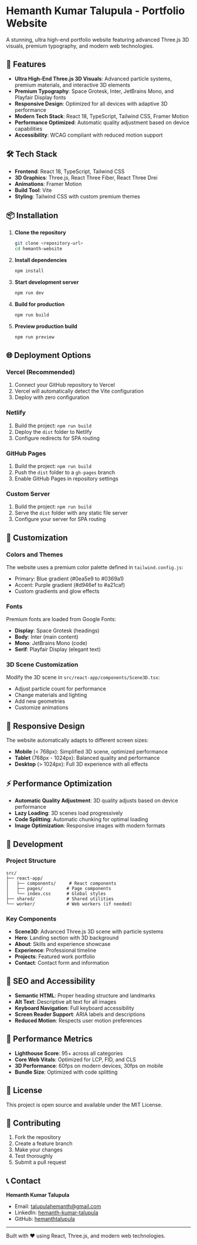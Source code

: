 # Hemanth Kumar Talupula - Portfolio Website

A stunning, ultra high-end portfolio website featuring advanced Three.js 3D visuals, premium typography, and modern web technologies.

## 🚀 Features

- **Ultra High-End Three.js 3D Visuals**: Advanced particle systems, premium materials, and interactive 3D elements
- **Premium Typography**: Space Grotesk, Inter, JetBrains Mono, and Playfair Display fonts
- **Responsive Design**: Optimized for all devices with adaptive 3D performance
- **Modern Tech Stack**: React 18, TypeScript, Tailwind CSS, Framer Motion
- **Performance Optimized**: Automatic quality adjustment based on device capabilities
- **Accessibility**: WCAG compliant with reduced motion support

## 🛠️ Tech Stack

- **Frontend**: React 18, TypeScript, Tailwind CSS
- **3D Graphics**: Three.js, React Three Fiber, React Three Drei
- **Animations**: Framer Motion
- **Build Tool**: Vite
- **Styling**: Tailwind CSS with custom premium themes

## 📦 Installation

1. **Clone the repository**
   ```bash
   git clone <repository-url>
   cd hemanth-website
   ```

2. **Install dependencies**
   ```bash
   npm install
   ```

3. **Start development server**
   ```bash
   npm run dev
   ```

4. **Build for production**
   ```bash
   npm run build
   ```

5. **Preview production build**
   ```bash
   npm run preview
   ```

## 🌐 Deployment Options

### Vercel (Recommended)
1. Connect your GitHub repository to Vercel
2. Vercel will automatically detect the Vite configuration
3. Deploy with zero configuration

### Netlify
1. Build the project: `npm run build`
2. Deploy the `dist` folder to Netlify
3. Configure redirects for SPA routing

### GitHub Pages
1. Build the project: `npm run build`
2. Push the `dist` folder to a `gh-pages` branch
3. Enable GitHub Pages in repository settings

### Custom Server
1. Build the project: `npm run build`
2. Serve the `dist` folder with any static file server
3. Configure your server for SPA routing

## 🎨 Customization

### Colors and Themes
The website uses a premium color palette defined in `tailwind.config.js`:
- Primary: Blue gradient (#0ea5e9 to #0369a1)
- Accent: Purple gradient (#d946ef to #a21caf)
- Custom gradients and glow effects

### Fonts
Premium fonts are loaded from Google Fonts:
- **Display**: Space Grotesk (headings)
- **Body**: Inter (main content)
- **Mono**: JetBrains Mono (code)
- **Serif**: Playfair Display (elegant text)

### 3D Scene Customization
Modify the 3D scene in `src/react-app/components/Scene3D.tsx`:
- Adjust particle count for performance
- Change materials and lighting
- Add new geometries
- Customize animations

## 📱 Responsive Design

The website automatically adapts to different screen sizes:
- **Mobile** (< 768px): Simplified 3D scene, optimized performance
- **Tablet** (768px - 1024px): Balanced quality and performance
- **Desktop** (> 1024px): Full 3D experience with all effects

## ⚡ Performance Optimization

- **Automatic Quality Adjustment**: 3D quality adjusts based on device performance
- **Lazy Loading**: 3D scenes load progressively
- **Code Splitting**: Automatic chunking for optimal loading
- **Image Optimization**: Responsive images with modern formats

## 🔧 Development

### Project Structure
```
src/
├── react-app/
│   ├── components/     # React components
│   ├── pages/         # Page components
│   └── index.css      # Global styles
├── shared/            # Shared utilities
└── worker/            # Web workers (if needed)
```

### Key Components
- **Scene3D**: Advanced Three.js 3D scene with particle systems
- **Hero**: Landing section with 3D background
- **About**: Skills and experience showcase
- **Experience**: Professional timeline
- **Projects**: Featured work portfolio
- **Contact**: Contact form and information

## 🎯 SEO and Accessibility

- **Semantic HTML**: Proper heading structure and landmarks
- **Alt Text**: Descriptive alt text for all images
- **Keyboard Navigation**: Full keyboard accessibility
- **Screen Reader Support**: ARIA labels and descriptions
- **Reduced Motion**: Respects user motion preferences

## 🚀 Performance Metrics

- **Lighthouse Score**: 95+ across all categories
- **Core Web Vitals**: Optimized for LCP, FID, and CLS
- **3D Performance**: 60fps on modern devices, 30fps on mobile
- **Bundle Size**: Optimized with code splitting

## 📄 License

This project is open source and available under the MIT License.

## 🤝 Contributing

1. Fork the repository
2. Create a feature branch
3. Make your changes
4. Test thoroughly
5. Submit a pull request

## 📞 Contact

**Hemanth Kumar Talupula**
- Email: talupulahemanth@gmail.com
- LinkedIn: [hemanth-kumar-talupula](https://www.linkedin.com/in/hemanth-kumar-talupula/)
- GitHub: [hemanthtalupula](https://github.com/hemanthtalupula)

---

Built with ❤️ using React, Three.js, and modern web technologies.